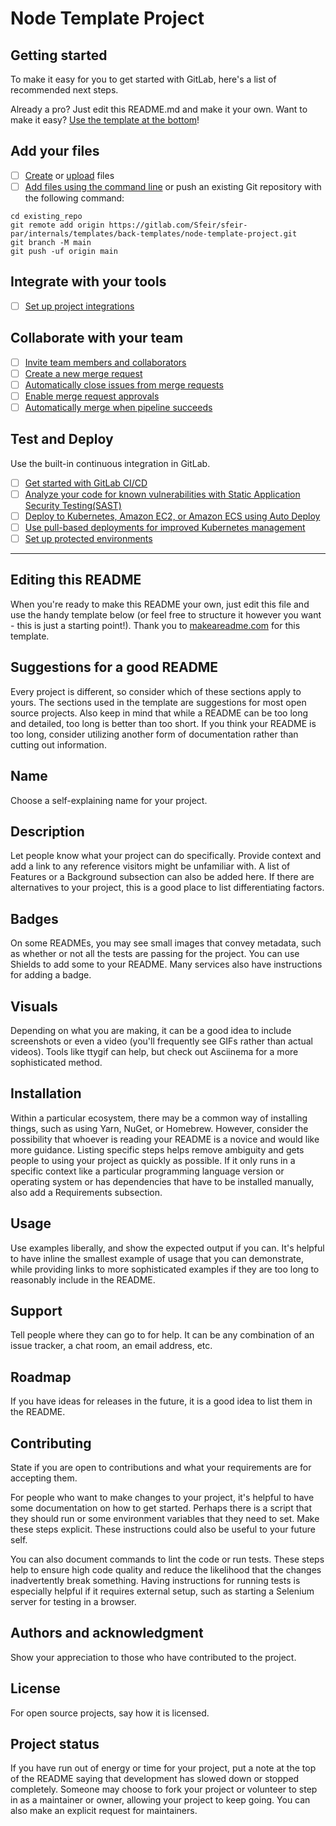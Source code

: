# Node Template Project

## Getting started

To make it easy for you to get started with GitLab, here's a list of recommended
next steps.

Already a pro? Just edit this README.md and make it your own. Want to make it
easy? [Use the template at the bottom](#editing-this-readme)!

## Add your files

- [ ]
  [Create](https://docs.gitlab.com/ee/user/project/repository/web_editor.html#create-a-file)
  or
  [upload](https://docs.gitlab.com/ee/user/project/repository/web_editor.html#upload-a-file)
  files
- [ ] [Add files using the command
  line](https://docs.gitlab.com/ee/gitlab-basics/add-file.html#add-a-file-using-the-command-line)
  or push an existing Git repository with the following command:

```shell
cd existing_repo
git remote add origin https://gitlab.com/Sfeir/sfeir-par/internals/templates/back-templates/node-template-project.git
git branch -M main
git push -uf origin main
```

## Integrate with your tools

- [ ] [Set up project
  integrations](https://gitlab.com/Sfeir/sfeir-par/internals/templates/back-templates/node-template-project/-/settings/integrations)

## Collaborate with your team

- [ ] [Invite team members and
  collaborators](https://docs.gitlab.com/ee/user/project/members/)
- [ ] [Create a new merge
  request](https://docs.gitlab.com/ee/user/project/merge_requests/creating_merge_requests.html)
- [ ] [Automatically close issues from merge
  requests](https://docs.gitlab.com/ee/user/project/issues/managing_issues.html#closing-issues-automatically)
- [ ] [Enable merge request
  approvals](https://docs.gitlab.com/ee/user/project/merge_requests/approvals/)
- [ ] [Automatically merge when pipeline
  succeeds](https://docs.gitlab.com/ee/user/project/merge_requests/merge_when_pipeline_succeeds.html)

## Test and Deploy

Use the built-in continuous integration in GitLab.

- [ ] [Get started with GitLab
  CI/CD](https://docs.gitlab.com/ee/ci/quick_start/index.html)
- [ ] [Analyze your code for known vulnerabilities with Static Application
  Security
  Testing(SAST)](https://docs.gitlab.com/ee/user/application_security/sast/)
- [ ] [Deploy to Kubernetes, Amazon EC2, or Amazon ECS using Auto
  Deploy](https://docs.gitlab.com/ee/topics/autodevops/requirements.html)
- [ ] [Use pull-based deployments for improved Kubernetes
  management](https://docs.gitlab.com/ee/user/clusters/agent/)
- [ ] [Set up protected
  environments](https://docs.gitlab.com/ee/ci/environments/protected_environments.html)

***

## Editing this README

When you're ready to make this README your own, just edit this file and use the
handy template below (or feel free to structure it however you want - this is
just a starting point!).  Thank you to
[makeareadme.com](https://www.makeareadme.com/) for this template.

## Suggestions for a good README

Every project is different, so consider which of these sections apply to yours.
The sections used in the template are suggestions for most open source projects.
Also keep in mind that while a README can be too long and detailed, too long is
better than too short. If you think your README is too long, consider utilizing
another form of documentation rather than cutting out information.

## Name

Choose a self-explaining name for your project.

## Description

Let people know what your project can do specifically. Provide context and add a
link to any reference visitors might be unfamiliar with. A list of Features or a
Background subsection can also be added here. If there are alternatives to your
project, this is a good place to list differentiating factors.

## Badges

On some READMEs, you may see small images that convey metadata, such as whether
or not all the tests are passing for the project. You can use Shields to add
some to your README. Many services also have instructions for adding a badge.

## Visuals

Depending on what you are making, it can be a good idea to include screenshots
or even a video (you'll frequently see GIFs rather than actual videos). Tools
like ttygif can help, but check out Asciinema for a more sophisticated method.

## Installation

Within a particular ecosystem, there may be a common way of installing things,
such as using Yarn, NuGet, or Homebrew. However, consider the possibility that
whoever is reading your README is a novice and would like more guidance. Listing
specific steps helps remove ambiguity and gets people to using your project as
quickly as possible. If it only runs in a specific context like a particular
programming language version or operating system or has dependencies that have
to be installed manually, also add a Requirements subsection.

## Usage

Use examples liberally, and show the expected output if you can. It's helpful to
have inline the smallest example of usage that you can demonstrate, while
providing links to more sophisticated examples if they are too long to
reasonably include in the README.

## Support

Tell people where they can go to for help. It can be any combination of an issue
tracker, a chat room, an email address, etc.

## Roadmap

If you have ideas for releases in the future, it is a good idea to list them in
the README.

## Contributing

State if you are open to contributions and what your requirements are for
accepting them.

For people who want to make changes to your project, it's helpful to have some
documentation on how to get started. Perhaps there is a script that they should
run or some environment variables that they need to set. Make these steps
explicit. These instructions could also be useful to your future self.

You can also document commands to lint the code or run tests. These steps help
to ensure high code quality and reduce the likelihood that the changes
inadvertently break something. Having instructions for running tests is
especially helpful if it requires external setup, such as starting a Selenium
server for testing in a browser.

## Authors and acknowledgment

Show your appreciation to those who have contributed to the project.

## License

For open source projects, say how it is licensed.

## Project status

If you have run out of energy or time for your project, put a note at the top of
the README saying that development has slowed down or stopped completely.
Someone may choose to fork your project or volunteer to step in as a maintainer
or owner, allowing your project to keep going. You can also make an explicit
request for maintainers.
